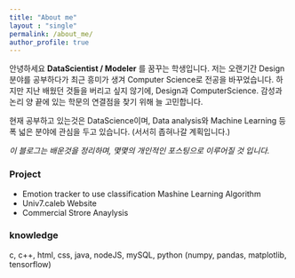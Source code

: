 ```yaml
---
title: "About me"
layout : "single"
permalink: /about_me/
author_profile: true
---
```


안녕하세요 **DataScientist / Modeler** 를 꿈꾸는 학생입니다.
저는 오랜기간 Design 분야를 공부하다가 최근 흥미가 생겨 Computer Science로 전공을 바꾸었습니다.
하지만 지난 배웠던 것들을 버리고 싶지 않기에, Design과 ComputerScience. 감성과 논리 양 끝에 있는 학문의 연결점을 찾기 위해 늘 고민합니다.

현재 공부하고 있는것은 DataScience이며, Data analysis와 Machine Learning 등 폭 넓은 분야에 관심을 두고 있습니다. (서서히 좁혀나갈 계획입니다.)

_이 블로그는 배운것을 정리하며, 몇몇의 개인적인 포스팅으로 이루어질 것 입니다._


### Project
* Emotion tracker to use classification Mashine Learning Algorithm
* Univ7.caleb Website
* Commercial Strore Anaylysis

### knowledge
c, c++, html, css, java, nodeJS, mySQL, python (numpy, pandas, matplotlib, tensorflow)
